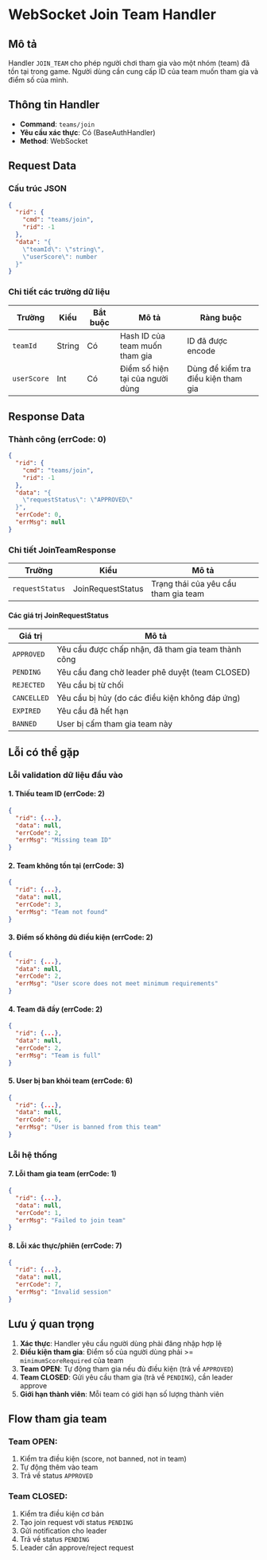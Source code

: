 # WebSocket Join Team Handler

## Mô tả
Handler `JOIN_TEAM` cho phép người chơi tham gia vào một nhóm (team) đã tồn tại trong game. Người dùng cần cung cấp ID của team muốn tham gia và điểm số của mình.

## Thông tin Handler
- **Command**: `teams/join`
- **Yêu cầu xác thực**: Có (BaseAuthHandler)
- **Method**: WebSocket

## Request Data

### Cấu trúc JSON
```json
{
  "rid": {
    "cmd": "teams/join",
    "rid": -1
  },
  "data": "{
    \"teamId\": \"string\",
    \"userScore\": number
  }"
}
```

### Chi tiết các trường dữ liệu

| Trường | Kiểu | Bắt buộc | Mô tả | Ràng buộc |
|--------|------|----------|-------|-----------|
| `teamId` | String | Có | Hash ID của team muốn tham gia | ID đã được encode |
| `userScore` | Int | Có | Điểm số hiện tại của người dùng | Dùng để kiểm tra điều kiện tham gia |

## Response Data

### Thành công (errCode: 0)
```json
{
  "rid": {
    "cmd": "teams/join",
    "rid": -1
  },
  "data": "{
    \"requestStatus\": \"APPROVED\"
  }",
  "errCode": 0,
  "errMsg": null
}
```

### Chi tiết JoinTeamResponse

| Trường | Kiểu | Mô tả |
|--------|------|-------|
| `requestStatus` | JoinRequestStatus | Trạng thái của yêu cầu tham gia team |

#### Các giá trị JoinRequestStatus

| Giá trị | Mô tả |
|---------|-------|
| `APPROVED` | Yêu cầu được chấp nhận, đã tham gia team thành công |
| `PENDING` | Yêu cầu đang chờ leader phê duyệt (team CLOSED) |
| `REJECTED` | Yêu cầu bị từ chối |
| `CANCELLED` | Yêu cầu bị hủy (do các điều kiện không đáp ứng) |
| `EXPIRED` | Yêu cầu đã hết hạn |
| `BANNED` | User bị cấm tham gia team này |

## Lỗi có thể gặp

### Lỗi validation dữ liệu đầu vào

#### 1. Thiếu team ID (errCode: 2)
```json
{
  "rid": {...},
  "data": null,
  "errCode": 2,
  "errMsg": "Missing team ID"
}
```

#### 2. Team không tồn tại (errCode: 3)
```json
{
  "rid": {...},
  "data": null,
  "errCode": 3,
  "errMsg": "Team not found"
}
```


#### 3. Điểm số không đủ điều kiện (errCode: 2)
```json
{
  "rid": {...},
  "data": null,
  "errCode": 2,
  "errMsg": "User score does not meet minimum requirements"
}
```

#### 4. Team đã đầy (errCode: 2)
```json
{
  "rid": {...},
  "data": null,
  "errCode": 2,
  "errMsg": "Team is full"
}
```

#### 5. User bị ban khỏi team (errCode: 6)
```json
{
  "rid": {...},
  "data": null,
  "errCode": 6,
  "errMsg": "User is banned from this team"
}
```

### Lỗi hệ thống

#### 7. Lỗi tham gia team (errCode: 1)
```json
{
  "rid": {...},
  "data": null,
  "errCode": 1,
  "errMsg": "Failed to join team"
}
```

#### 8. Lỗi xác thực/phiên (errCode: 7)
```json
{
  "rid": {...},
  "data": null,
  "errCode": 7,
  "errMsg": "Invalid session"
}
```

## Lưu ý quan trọng

1. **Xác thực**: Handler yêu cầu người dùng phải đăng nhập hợp lệ
2. **Điều kiện tham gia**: Điểm số của người dùng phải >= `minimumScoreRequired` của team
3. **Team OPEN**: Tự động tham gia nếu đủ điều kiện (trả về `APPROVED`)
4. **Team CLOSED**: Gửi yêu cầu tham gia (trả về `PENDING`), cần leader approve
5. **Giới hạn thành viên**: Mỗi team có giới hạn số lượng thành viên

## Flow tham gia team

### Team OPEN:
1. Kiểm tra điều kiện (score, not banned, not in team)
2. Tự động thêm vào team
3. Trả về status `APPROVED`

### Team CLOSED:
1. Kiểm tra điều kiện cơ bản
2. Tạo join request với status `PENDING`
3. Gửi notification cho leader
4. Trả về status `PENDING`
5. Leader cần approve/reject request


